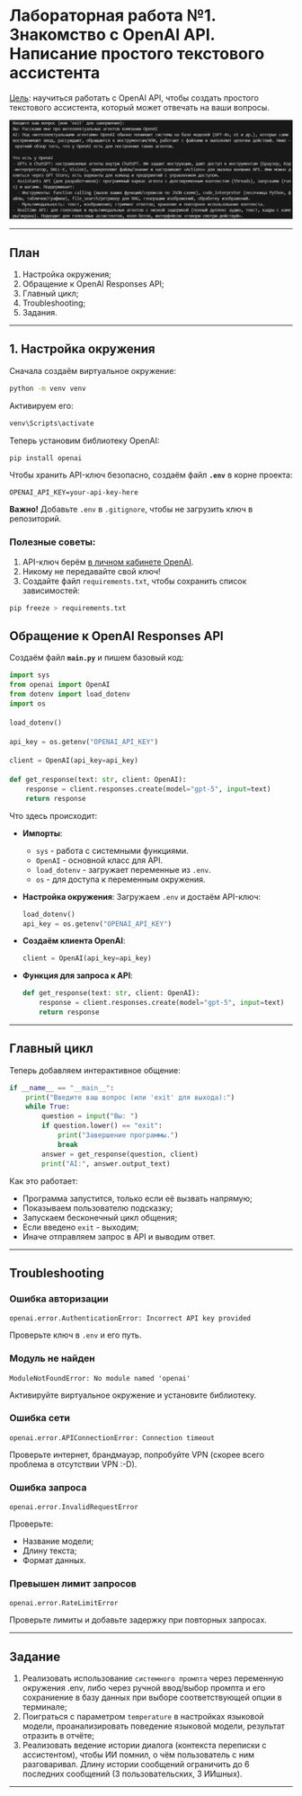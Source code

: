 # Лабораторная работа №1. Знакомство с OpenAI API. Написание простого текстового ассистента

<ins>Цель</ins>: научиться работать с OpenAI API, чтобы создать простого текстового ассистента, который может отвечать на ваши вопросы.

![Чат](photos/lab1/chat.png)

---

## План

1. Настройка окружения;
2. Обращение к OpenAI Responses API;
3. Главный цикл;
4. Troubleshooting;
5. Задания.

---

## 1. Настройка окружения

Сначала создаём виртуальное окружение:

```bash
python -m venv venv
```

Активируем его:

```bash
venv\Scripts\activate
```

Теперь установим библиотеку OpenAI:

```bash
pip install openai
```

Чтобы хранить API-ключ безопасно, создаём файл **`.env`** в корне
проекта:

```plaintext
OPENAI_API_KEY=your-api-key-here
```

**Важно!** Добавьте `.env` в `.gitignore`, чтобы не загрузить ключ в
репозиторий.

### Полезные советы:

1.  API-ключ берём [в личном кабинете
    OpenAI](https://platform.openai.com/api-keys).
2.  Никому не передавайте свой ключ!
3.  Создайте файл `requirements.txt`, чтобы сохранить список
    зависимостей:

```bash
pip freeze > requirements.txt
```

## Обращение к OpenAI Responses API

Создаём файл **`main.py`** и пишем базовый код:

```python
import sys
from openai import OpenAI
from dotenv import load_dotenv
import os

load_dotenv()

api_key = os.getenv("OPENAI_API_KEY")

client = OpenAI(api_key=api_key)

def get_response(text: str, client: OpenAI):
    response = client.responses.create(model="gpt-5", input=text)
    return response
```

Что здесь происходит:

- **Импорты**:

  - `sys` - работа с системными функциями.
  - `OpenAI` - основной класс для API.
  - `load_dotenv` - загружает переменные из `.env`.
  - `os` - для доступа к переменным окружения.

- **Настройка окружения**: Загружаем `.env` и достаём API-ключ:

  ```python
  load_dotenv()
  api_key = os.getenv("OPENAI_API_KEY")
  ```

- **Создаём клиента OpenAI**:

  ```python
  client = OpenAI(api_key=api_key)
  ```

- **Функция для запроса к API**:

  ```python
  def get_response(text: str, client: OpenAI):
      response = client.responses.create(model="gpt-5", input=text)
      return response
  ```

---

## Главный цикл

Теперь добавляем интерактивное общение:

```python
if __name__ == "__main__":
    print("Введите ваш вопрос (или 'exit' для выхода):")
    while True:
        question = input("Вы: ")
        if question.lower() == "exit":
            print("Завершение программы.")
            break
        answer = get_response(question, client)
        print("AI:", answer.output_text)
```

Как это работает:

- Программа запустится, только если её вызвать напрямую;
- Показываем пользователю подсказку;
- Запускаем бесконечный цикл общения;
- Если введено `exit` - выходим;
- Иначе отправляем запрос в API и выводим ответ.

---

## Troubleshooting

### Ошибка авторизации

    openai.error.AuthenticationError: Incorrect API key provided

Проверьте ключ в `.env` и его путь.

### Модуль не найден

    ModuleNotFoundError: No module named 'openai'

Активируйте виртуальное окружение и установите библиотеку.

### Ошибка сети

    openai.error.APIConnectionError: Connection timeout

Проверьте интернет, брандмауэр, попробуйте VPN (скорее всего проблема в отсутствии VPN :-D).

### Ошибка запроса

    openai.error.InvalidRequestError

Проверьте:

- Название модели;
- Длину текста;
- Формат данных.

### Превышен лимит запросов

    openai.error.RateLimitError

Проверьте лимиты и добавьте задержку при повторных запросах.

---

## Задание

1. Реализовать использование `системного промпта` через переменную окружения .env, либо через ручной ввод/выбор промпта и его сохраниение в базу данных при выборе соответствующей опции в терминале;
2. Поиграться с параметром `temperature` в настройках языковой модели, проанализировать поведение языковой модели, результат отразить в отчёте;
3. Реализовать ведение истории диалога (контекста переписки с ассистентом), чтобы ИИ помнил, о чём пользователь с ним разговаривал. Длину истории сообщений ограничить до 6 последних сообщений (3 пользовательских, 3 ИИшных).

---
